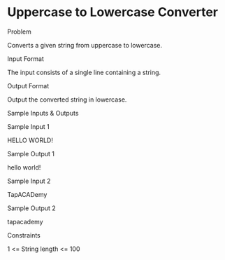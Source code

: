 # Uppercase to Lowercase Converter

Problem





Converts a given string from uppercase to lowercase.





Input Format



The input consists of a single line containing a string.





Output Format



Output the converted string in lowercase.





Sample Inputs & Outputs



Sample Input 1

HELLO WORLD!



Sample Output 1

hello world!







Sample Input 2

TapACADemy



Sample Output 2

tapacademy







Constraints



1 <= String length <= 100





